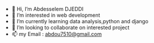 - 👋 Hi, I’m Abdesselem DJEDDI
- 👀 I’m interested in web development
- 🌱 I’m currently learning data analysis,python  and django
- 💞️ I’m looking to collaborate on interested project 
- 📫 my Email : abdou7510@gmail.com

<!---
seltamouni/seltamouni is a ✨ special ✨ repository because its `README.md` (this file) appears on your GitHub profile.
You can click the Preview link to take a look at your changes.
--->
